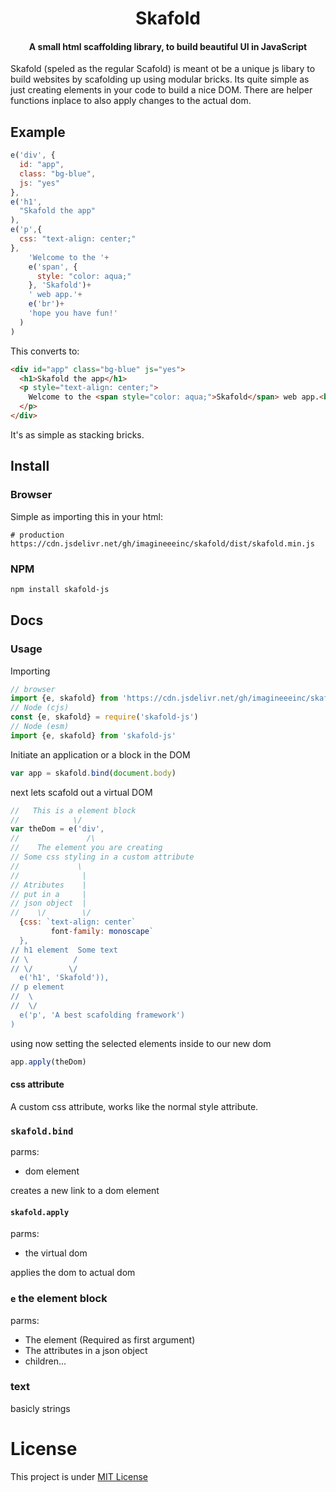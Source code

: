 <h1 align="center">Skafold</h1>
<h4 align="center">A small html scaffolding library, to build beautiful UI in JavaScript</h4>
Skafold (speled as the regular Scafold) is meant ot be a unique js libary to build websites by scafolding up using modular bricks. Its quite simple as just creating elements in your code to build a nice DOM. There are helper functions inplace to also apply changes to the actual dom.

## Example
```js
e('div', {
  id: "app",
  class: "bg-blue",
  js: "yes"
},
e('h1',
  "Skafold the app"
),
e('p',{
  css: "text-align: center;"
},
    'Welcome to the '+
    e('span', {
      style: "color: aqua;"
    }, 'Skafold')+
    ' web app.'+
    e('br')+
    'hope you have fun!'
  )
)
```
This converts to:
```html
<div id="app" class="bg-blue" js="yes">
  <h1>Skafold the app</h1>
  <p style="text-align: center;">
    Welcome to the <span style="color: aqua;">Skafold</span> web app.<br>hope you have fun!
  </p>
</div>
```
It's as simple as stacking bricks.

## Install
### Browser
Simple as importing this in your html:
```
# production
https://cdn.jsdelivr.net/gh/imagineeeinc/skafold/dist/skafold.min.js
```
### NPM
```bash
npm install skafold-js
```
## Docs
### Usage
Importing
```js
// browser
import {e, skafold} from 'https://cdn.jsdelivr.net/gh/imagineeeinc/skafold/dist/skafold.min.js'
// Node (cjs)
const {e, skafold} = require('skafold-js')
// Node (esm)
import {e, skafold} from 'skafold-js'
```
Initiate an application or a block in the DOM
```js
var app = skafold.bind(document.body)
```
next lets scafold out a virtual DOM
```js
//   This is a element block
//            \/
var theDom = e('div',
//               /\
//    The element you are creating
// Some css styling in a custom attribute
//             \
//              |
// Atributes    |
// put in a     |
// json object  |
//    \/        \/
  {css: `text-align: center`
         font-family: monoscape`
  },
// h1 element  Some text
// \          /
// \/        \/
  e('h1', 'Skafold')),
// p element
//  \
//  \/
  e('p', 'A best scafolding framework')
)
```
using now setting the selected elements inside to our new dom
```js
app.apply(theDom)
```

#### css attribute
A custom css attribute, works like the normal style attribute.
### `skafold.bind`
parms:
- dom element

creates a new link to a dom element
#### `skafold.apply`
parms:
- the virtual dom

applies the dom to actual dom

### `e` the element block
parms:
- The element (Required as first argument)
- The attributes in a json object
- children...

### text
basicly strings

# License
This project is under [MIT License](https://github.com/imagineeeinc/skafold/blob/main/LICENSE)
